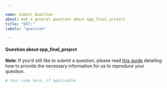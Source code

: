```yaml
---

name: Submit Question
about: Ask a general question about epp_final_project
title: "QST:"
labels: "question"

---
```


#### Question about epp_final_project

**Note**: If you'd still like to submit a question, please read [this guide](
https://matthewrocklin.com/blog/work/2018/02/28/minimal-bug-reports) detailing how to
provide the necessary information for us to reproduce your question.

```python
# Your code here, if applicable
```
